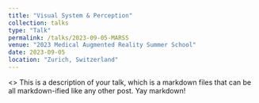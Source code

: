 ```yaml
---
title: "Visual System & Perception"
collection: talks
type: "Talk"
permalink: /talks/2023-09-05-MARSS
venue: "2023 Medical Augmented Reality Summer School"
date: 2023-09-05
location: "Zurich, Switzerland"
---
```


<> This is a description of your talk, which is a markdown files that can be all markdown-ified like any other post. Yay markdown!

